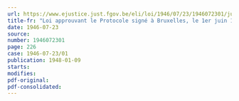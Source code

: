 ```yaml
---
url: https://www.ejustice.just.fgov.be/eli/loi/1946/07/23/1946072301/justel
title-fr: "Loi approuvant le Protocole signé à Bruxelles, le 1er juin 1935, amendant l'annexe H de la Convention du 13 octobre 1919 portant réglementation de la navigation aérienne"
date: 1946-07-23
source:
number: 1946072301
page: 226
case: 1946-07-23/01
publication: 1948-01-09
starts:
modifies:
pdf-original:
pdf-consolidated:
---
```


